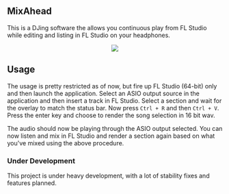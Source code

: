 ## MixAhead

This is a DJing software the allows you continuous play from FL Studio while editing and listing in FL Studio on your headphones.

<p align="center">
  <img src="http://i.imgur.com/oUXT2wx.png" />
</p>

## Usage

The usage is pretty restricted as of now, but fire up FL Studio (64-bit) only and then launch the application. Select an ASIO output source in the application and then insert a track in FL Studio. Select a section and wait for the overlay to match the status bar. Now press `Ctrl + R` and then `Ctrl + V`. Press the enter key and choose to render the song selection in 16 bit wav.

The audio should now be playing through the ASIO output selected. You can now listen and mix in FL Studio and render a section again based on what you've mixed using the above procedure.

### Under Development

This project is under heavy development, with a lot of stability fixes and features planned.